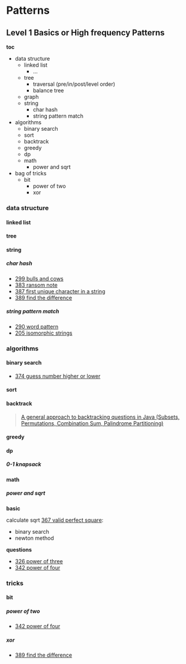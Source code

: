 # Patterns

## Level 1 Basics or High frequency Patterns

**toc**
- data structure
    - linked list
        - ...
    - tree
        - traversal (pre/in/post/level order)
        - balance tree
    - graph
    - string
        - char hash
        - string pattern match
- algorithms
    - binary search
    - sort
    - backtrack
    - greedy
    - dp
    - math
        - power and sqrt
- bag of tricks
    - bit
        - power of two
        - xor

### data structure

#### linked list

#### tree


#### string

##### char hash
- [299 bulls and cows](solution/0299_Bulls_and_Cows.cpp)
- [383 ransom note](solution/0383_Ransom_Note.cpp)
- [387 first unique character in a string](solution/0387_First_Unique_Character_in_a_String.cpp)
- [389 find the difference](solution/0389_Find_the_Difference.cpp)

##### string pattern match
- [290 word pattern](solution/0290_Word_Pattern.cpp)
- [205 isomorphic strings](solution/0205_Isomorphic_Strings.cpp)

### algorithms

#### binary search

- [374 guess number higher or lower](solution/0374_Guess_Number_Higher_or_Lower.cpp)

#### sort

#### backtrack

> [A general approach to backtracking questions in Java (Subsets, Permutations, Combination Sum, Palindrome Partitioning)](https://leetcode.com/problems/combination-sum/discuss/16502/A-general-approach-to-backtracking-questions-in-Java-\(Subsets-Permutations-Combination-Sum-Palindrome-Partitioning\))


#### greedy

#### dp

##### 0-1 knapsack

#### math
##### power and sqrt

**basic**

calculate sqrt [367 valid perfect square](solution/0367_Valid_Perfect_Square.cpp):
- binary search
- newton method

**questions**
- [326 power of three](solution/0326_Power_of_Three.cpp)
- [342 power of four](solution/0342_Power_of_Four.cpp)

### tricks
#### bit
##### power of two
- [342 power of four](solution/0342_Power_of_Four.cpp)

##### xor
- [389 find the difference](solution/0389_Find_the_Difference.cpp)



